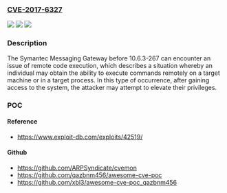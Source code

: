 ### [CVE-2017-6327](https://cve.mitre.org/cgi-bin/cvename.cgi?name=CVE-2017-6327)
![](https://img.shields.io/static/v1?label=Product&message=Messaging%20Gateway&color=blue)
![](https://img.shields.io/static/v1?label=Version&message=n%2Fa&color=blue)
![](https://img.shields.io/static/v1?label=Vulnerability&message=Code%20Execution&color=brighgreen)

### Description

The Symantec Messaging Gateway before 10.6.3-267 can encounter an issue of remote code execution, which describes a situation whereby an individual may obtain the ability to execute commands remotely on a target machine or in a target process. In this type of occurrence, after gaining access to the system, the attacker may attempt to elevate their privileges.

### POC

#### Reference
- https://www.exploit-db.com/exploits/42519/

#### Github
- https://github.com/ARPSyndicate/cvemon
- https://github.com/qazbnm456/awesome-cve-poc
- https://github.com/xbl3/awesome-cve-poc_qazbnm456

